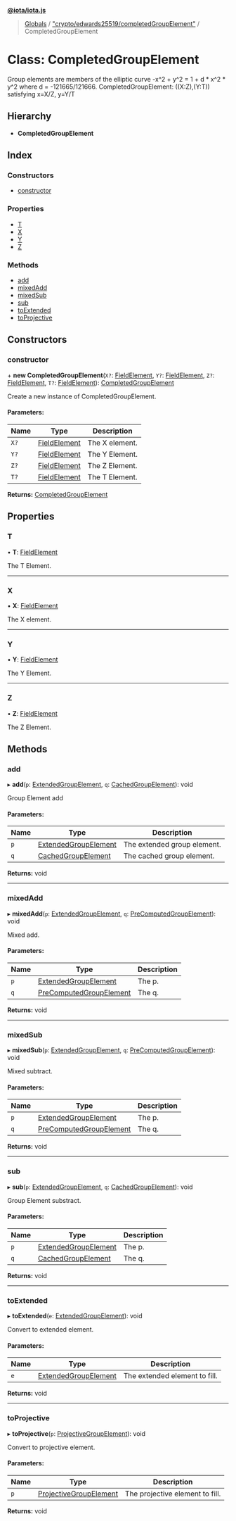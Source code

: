 **[@iota/iota.js](../README.md)**

> [Globals](../README.md) / ["crypto/edwards25519/completedGroupElement"](../modules/_crypto_edwards25519_completedgroupelement_.md) / CompletedGroupElement

# Class: CompletedGroupElement

Group elements are members of the elliptic curve -x^2 + y^2 = 1 + d * x^2 *
y^2 where d = -121665/121666.
CompletedGroupElement: ((X:Z),(Y:T)) satisfying x=X/Z, y=Y/T

## Hierarchy

* **CompletedGroupElement**

## Index

### Constructors

* [constructor](_crypto_edwards25519_completedgroupelement_.completedgroupelement.md#constructor)

### Properties

* [T](_crypto_edwards25519_completedgroupelement_.completedgroupelement.md#t)
* [X](_crypto_edwards25519_completedgroupelement_.completedgroupelement.md#x)
* [Y](_crypto_edwards25519_completedgroupelement_.completedgroupelement.md#y)
* [Z](_crypto_edwards25519_completedgroupelement_.completedgroupelement.md#z)

### Methods

* [add](_crypto_edwards25519_completedgroupelement_.completedgroupelement.md#add)
* [mixedAdd](_crypto_edwards25519_completedgroupelement_.completedgroupelement.md#mixedadd)
* [mixedSub](_crypto_edwards25519_completedgroupelement_.completedgroupelement.md#mixedsub)
* [sub](_crypto_edwards25519_completedgroupelement_.completedgroupelement.md#sub)
* [toExtended](_crypto_edwards25519_completedgroupelement_.completedgroupelement.md#toextended)
* [toProjective](_crypto_edwards25519_completedgroupelement_.completedgroupelement.md#toprojective)

## Constructors

### constructor

\+ **new CompletedGroupElement**(`X?`: [FieldElement](_crypto_edwards25519_fieldelement_.fieldelement.md), `Y?`: [FieldElement](_crypto_edwards25519_fieldelement_.fieldelement.md), `Z?`: [FieldElement](_crypto_edwards25519_fieldelement_.fieldelement.md), `T?`: [FieldElement](_crypto_edwards25519_fieldelement_.fieldelement.md)): [CompletedGroupElement](_crypto_edwards25519_completedgroupelement_.completedgroupelement.md)

Create a new instance of CompletedGroupElement.

#### Parameters:

Name | Type | Description |
------ | ------ | ------ |
`X?` | [FieldElement](_crypto_edwards25519_fieldelement_.fieldelement.md) | The X element. |
`Y?` | [FieldElement](_crypto_edwards25519_fieldelement_.fieldelement.md) | The Y Element. |
`Z?` | [FieldElement](_crypto_edwards25519_fieldelement_.fieldelement.md) | The Z Element. |
`T?` | [FieldElement](_crypto_edwards25519_fieldelement_.fieldelement.md) | The T Element.  |

**Returns:** [CompletedGroupElement](_crypto_edwards25519_completedgroupelement_.completedgroupelement.md)

## Properties

### T

•  **T**: [FieldElement](_crypto_edwards25519_fieldelement_.fieldelement.md)

The T Element.

___

### X

•  **X**: [FieldElement](_crypto_edwards25519_fieldelement_.fieldelement.md)

The X element.

___

### Y

•  **Y**: [FieldElement](_crypto_edwards25519_fieldelement_.fieldelement.md)

The Y Element.

___

### Z

•  **Z**: [FieldElement](_crypto_edwards25519_fieldelement_.fieldelement.md)

The Z Element.

## Methods

### add

▸ **add**(`p`: [ExtendedGroupElement](_crypto_edwards25519_extendedgroupelement_.extendedgroupelement.md), `q`: [CachedGroupElement](_crypto_edwards25519_cachedgroupelement_.cachedgroupelement.md)): void

Group Element add

#### Parameters:

Name | Type | Description |
------ | ------ | ------ |
`p` | [ExtendedGroupElement](_crypto_edwards25519_extendedgroupelement_.extendedgroupelement.md) | The extended group element. |
`q` | [CachedGroupElement](_crypto_edwards25519_cachedgroupelement_.cachedgroupelement.md) | The cached group element.  |

**Returns:** void

___

### mixedAdd

▸ **mixedAdd**(`p`: [ExtendedGroupElement](_crypto_edwards25519_extendedgroupelement_.extendedgroupelement.md), `q`: [PreComputedGroupElement](_crypto_edwards25519_precomputedgroupelement_.precomputedgroupelement.md)): void

Mixed add.

#### Parameters:

Name | Type | Description |
------ | ------ | ------ |
`p` | [ExtendedGroupElement](_crypto_edwards25519_extendedgroupelement_.extendedgroupelement.md) | The p. |
`q` | [PreComputedGroupElement](_crypto_edwards25519_precomputedgroupelement_.precomputedgroupelement.md) | The q.  |

**Returns:** void

___

### mixedSub

▸ **mixedSub**(`p`: [ExtendedGroupElement](_crypto_edwards25519_extendedgroupelement_.extendedgroupelement.md), `q`: [PreComputedGroupElement](_crypto_edwards25519_precomputedgroupelement_.precomputedgroupelement.md)): void

Mixed subtract.

#### Parameters:

Name | Type | Description |
------ | ------ | ------ |
`p` | [ExtendedGroupElement](_crypto_edwards25519_extendedgroupelement_.extendedgroupelement.md) | The p. |
`q` | [PreComputedGroupElement](_crypto_edwards25519_precomputedgroupelement_.precomputedgroupelement.md) | The q.  |

**Returns:** void

___

### sub

▸ **sub**(`p`: [ExtendedGroupElement](_crypto_edwards25519_extendedgroupelement_.extendedgroupelement.md), `q`: [CachedGroupElement](_crypto_edwards25519_cachedgroupelement_.cachedgroupelement.md)): void

Group Element substract.

#### Parameters:

Name | Type | Description |
------ | ------ | ------ |
`p` | [ExtendedGroupElement](_crypto_edwards25519_extendedgroupelement_.extendedgroupelement.md) | The p. |
`q` | [CachedGroupElement](_crypto_edwards25519_cachedgroupelement_.cachedgroupelement.md) | The q.  |

**Returns:** void

___

### toExtended

▸ **toExtended**(`e`: [ExtendedGroupElement](_crypto_edwards25519_extendedgroupelement_.extendedgroupelement.md)): void

Convert to extended element.

#### Parameters:

Name | Type | Description |
------ | ------ | ------ |
`e` | [ExtendedGroupElement](_crypto_edwards25519_extendedgroupelement_.extendedgroupelement.md) | The extended element to fill.  |

**Returns:** void

___

### toProjective

▸ **toProjective**(`p`: [ProjectiveGroupElement](_crypto_edwards25519_projectivegroupelement_.projectivegroupelement.md)): void

Convert to projective element.

#### Parameters:

Name | Type | Description |
------ | ------ | ------ |
`p` | [ProjectiveGroupElement](_crypto_edwards25519_projectivegroupelement_.projectivegroupelement.md) | The projective element to fill.  |

**Returns:** void
